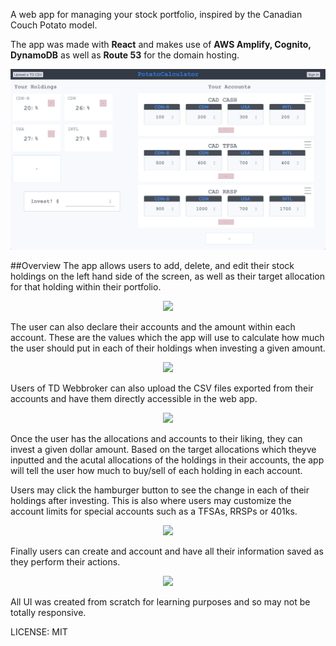 A web app for managing your stock portfolio, inspired by the Canadian Couch Potato model.

The app was made with **React** and makes use of **AWS Amplify, Cognito, DynamoDB** as well as **Route 53** for the domain hosting.

![Image of Potatocalculator](https://github.com/nikolamarunic/images/blob/master/potatocalculator_splash.png)

##Overview
The app allows users to add, delete, and edit their stock holdings on the left hand side of the screen, as well as their target allocation for that holding within their portfolio.

<p align="center">
  <img src = https://media.giphy.com/media/f7Rw6JiOa0REgHAOq6/giphy.gif>
</p>

The user can also declare their accounts and the amount within each account. These are the values which the app will use to calculate how much the user should put in each of their holdings when investing a given amount.

<p align="center">
  <img src = https://media.giphy.com/media/PlUFhbOUWsfkrNNsav/giphy.gif>
</p>

Users of TD Webbroker can also upload the CSV files exported from their accounts and have them directly accessible in the web app.

<p align="center">
  <img src = https://media.giphy.com/media/JUeHEQSQBrJippvFtU/giphy.gif>
</p>

Once the user has the allocations and accounts to their liking, they can invest a given dollar amount. Based on the target allocations which theyve inputted and the acutal allocations of the holdings in their accounts, the app will tell the user how much to buy/sell of each holding in each account.

Users may click the hamburger button to see the change in each of their holdings after investing. This is also where users may customize the account limits for special accounts such as a TFSAs, RRSPs or 401ks.

<p align="center">
  <img src = https://media.giphy.com/media/MayHeCjE70ZJyhNbFF/giphy.gif>
</p>

Finally users can create and account and have all their information saved as they perform their actions.

<p align="center">
  <img src = https://media.giphy.com/media/cKP1NQZ6EN7UlAMUim/giphy.gif>
</p>

All UI was created from scratch for learning purposes and so may not be totally responsive.

LICENSE: MIT

